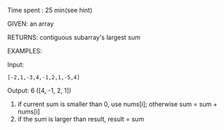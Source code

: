 Time spent : 25 min(see hint)

GIVEN: an array

RETURNS: contiguous subarray's largest sum

EXAMPLES:

Input: 

```
[-2,1,-3,4,-1,2,1,-5,4]
```

Output: 6 ([4, -1, 2, 1])



1. if current sum is smaller than 0, use nums[i]; otherwise sum = sum + nums[i]
2. if the sum is larger than result, result = sum
